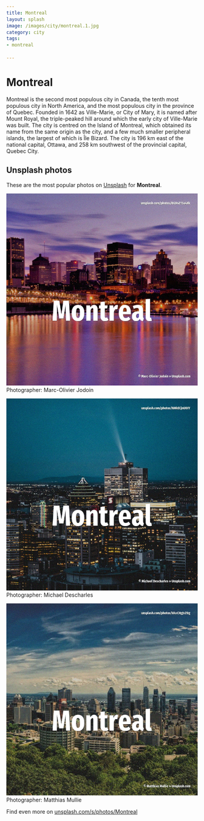 ```yaml
---
title: Montreal
layout: splash
image: /images/city/montreal.1.jpg
category: city
tags:
- montreal

---
```

# Montreal

Montreal  is the second most populous city in Canada, the tenth most populous city in North  America, and the most populous city in the province of Quebec. Founded in 1642 as Ville-Marie, or City of Mary, it is named after Mount Royal, the triple-peaked  hill around which the early city of Ville-Marie was built. The city is centred on the Island of Montreal, which obtained its name from the same origin as the  city, and a few much smaller peripheral islands, the largest of which is Île Bizard. The city is 196 km  east of the national capital, Ottawa, and 258 km  southwest of the provincial  capital, Quebec City.  

 
## Unsplash photos
These are the most popular photos on [Unsplash](https://unsplash.com) for **Montreal**.
 
![Montreal](/images/city/montreal.1.jpg)
Photographer:  Marc-Olivier Jodoin
 
![Montreal](/images/city/montreal.2.jpg)
Photographer:  Michael Descharles
 
![Montreal](/images/city/montreal.3.jpg)
Photographer:  Matthias Mullie
 
Find even more on [unsplash.com/s/photos/Montreal](https://unsplash.com/s/photos/Montreal)
 
